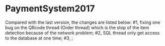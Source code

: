 # PaymentSystem2017
Compared with the last version, the changes are listed below:
#1, fixing one bug on the QRcode thread (Order thread) which is the stop of the item detection because of the network problem;
#2, SQL thread only get access to the database at one time;
#3, ;

